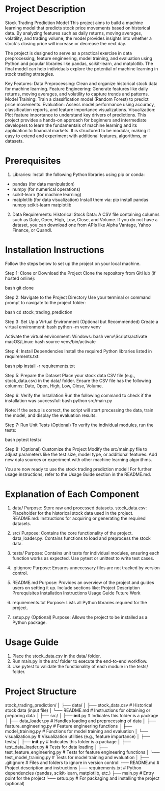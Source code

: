 # Project Description
Stock Trading Prediction Model
This project aims to build a machine learning model that predicts stock price movements based on historical data. By analyzing features such as daily returns, moving averages, volatility, and trading volume, the model provides insights into whether a stock's closing price will increase or decrease the next day.

The project is designed to serve as a practical exercise in data preprocessing, feature engineering, model training, and evaluation using Python and popular libraries like pandas, scikit-learn, and matplotlib. The final model can help individuals explore the potential of machine learning in stock trading strategies.

Key Features:
Data Preprocessing: Clean and organize historical stock data for machine learning.
Feature Engineering: Generate features like daily returns, moving averages, and volatility to capture trends and patterns.
Model Training: Train a classification model (Random Forest) to predict price movements.
Evaluation: Assess model performance using accuracy, classification reports, and feature importance visualizations.
Visualization: Plot feature importance to understand key drivers of predictions.
This project provides a hands-on approach for beginners and intermediate developers to learn the fundamentals of machine learning and its application to financial markets. It is structured to be modular, making it easy to extend and experiment with additional features, algorithms, or datasets.

# Prerequisites
1. Libraries:
Install the following Python libraries using pip or conda:
* pandas (for data manipulation)
* numpy (for numerical operations)
* scikit-learn (for machine learning)
* matplotlib (for data visualization)
Install them via:
    pip install pandas numpy scikit-learn matplotlib

2. Data Requirements:
Historical Stock Data:
A CSV file containing columns such as Date, Open, High, Low, Close, and Volume.
If you do not have a dataset, you can download one from APIs like Alpha Vantage, Yahoo Finance, or Quandl.

# Installation Instructions
Follow the steps below to set up the project on your local machine.

Step 1: Clone or Download the Project
        Clone the repository from GitHub (if hosted online):

bash
git clone 

Step 2: Navigate to the Project Directory
        Use your terminal or command prompt to navigate to the project folder:

bash
cd stock_trading_prediction

Step 3: Set Up a Virtual Environment (Optional but Recommended)
        Create a virtual environment:
bash
python -m venv venv

Activate the virtual environment:
Windows:
bash
    venv\Scripts\activate
macOS/Linux:
bash
    source venv/bin/activate

Step 4: Install Dependencies
Install the required Python libraries listed in requirements.txt:

bash
    pip install -r requirements.txt

Step 5: Prepare the Dataset
        Place your stock data CSV file (e.g., stock_data.csv) in the data/ folder.
        Ensure the CSV file has the following columns:
        Date, Open, High, Low, Close, Volume.

Step 6: Verify the Installation
        Run the following command to check if the installation was successful:
bash
    python src/main.py

Note: If the setup is correct, the script will start processing the data, train the model, and display the evaluation results.

Step 7: Run Unit Tests (Optional)
        To verify the individual modules, run the tests:

bash
    pytest tests/

Step 8: (Optional) Customize the Project
        Modify the src/main.py file to adjust parameters like the test size, model type, or additional features.
        Add new data sources or experiment with other machine learning algorithms.

You are now ready to use the stock trading prediction model! For further usage instructions, refer to the Usage Guide section in the README.md.


# Explanation of Each Component
1) data/
Purpose: Store raw and processed datasets.
stock_data.csv: Placeholder for the historical stock data used in the project.
README.md: Instructions for acquiring or generating the required datasets.

2) src/
Purpose: Contains the core functionality of the project.
data_loader.py: Contains functions to load and preprocess the stock data.

3) tests/
Purpose: Contains unit tests for individual modules, ensuring each function works as expected.
Use pytest or unittest to write test cases.

4) .gitignore
Purpose: Ensures unnecessary files are not tracked by version control.

5) README.md
Purpose: Provides an overview of the project and guides users on setting it up.
Include sections like:
Project Description
Prerequisites
Installation Instructions
Usage Guide
Future Work

6) requirements.txt
Purpose: Lists all Python libraries required for the project.

7) setup.py (Optional)
Purpose: Allows the project to be installed as a Python package.

# Usage Guide
1. Place the stock_data.csv in the data/ folder.
2. Run main.py in the src/ folder to execute the end-to-end workflow.
3. Use pytest to validate the functionality of each module in the tests/ folder.


# Project Structure
stock_trading_prediction/
│
├── data/
│   ├── stock_data.csv          # Historical stock data (input file)
│   └── README.md               # Instructions for obtaining or preparing data
│
├── src/
│   ├── __init__.py             # Indicates this folder is a package
│   ├── data_loader.py          # Handles loading and preprocessing of data
│   ├── feature_engineering.py  # Feature engineering functions
│   ├── model_training.py       # Functions for model training and evaluation
│   └── visualization.py        # Visualization utilities (e.g., feature importance)
│
├── tests/
│   ├── __init__.py             # Indicates this folder is a package
│   ├── test_data_loader.py     # Tests for data loading
│   ├── test_feature_engineering.py # Tests for feature engineering functions
│   └── test_model_training.py  # Tests for model training and evaluation
│
├── .gitignore                  # Files and folders to ignore in version control
├── README.md                   # Project description and instructions
├── requirements.txt            # Python dependencies (pandas, scikit-learn, matplotlib, etc.)
├── main.py                 # Entry point for the project
└── setup.py                    # For packaging and installing the project (optional)

